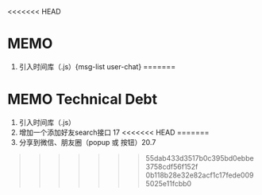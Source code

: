 <<<<<<< HEAD
# MEMO
1. 引入时间库（.js）{msg-list user-chat}
=======
# MEMO Technical Debt
1. 引入时间库（.js）
2. 增加一个添加好友search接口 17
<<<<<<< HEAD
=======
3. 分享到微信、朋友圈（popup 或 按钮）20.7
>>>>>>> 55dab433d3517b0c395bd0ebbe3758cdf56f152f
>>>>>>> 0b118b28e32e82acf1c17fede0095025e11fcbb0
